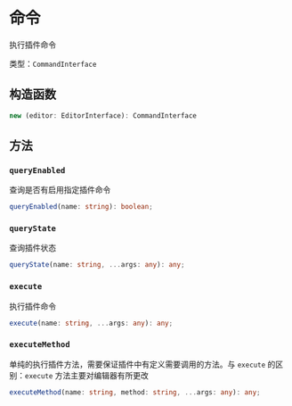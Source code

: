 # 命令

执行插件命令

类型：`CommandInterface`

## 构造函数

```ts
new (editor: EditorInterface): CommandInterface
```

## 方法

### `queryEnabled`

查询是否有启用指定插件命令

```ts
queryEnabled(name: string): boolean;
```

### `queryState`

查询插件状态

```ts
queryState(name: string, ...args: any): any;
```

### `execute`

执行插件命令

```ts
execute(name: string, ...args: any): any;
```

### `executeMethod`

单纯的执行插件方法，需要保证插件中有定义需要调用的方法。与 `execute` 的区别：`execute` 方法主要对编辑器有所更改

```ts
executeMethod(name: string, method: string, ...args: any): any;
```
